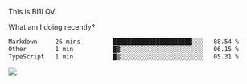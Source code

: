 This is BI1LQV.

What am I doing recently?

<!--START_SECTION:waka-->

```txt
Markdown     26 mins         ██████████████████████░░░   88.54 %
Other        1 min           █▓░░░░░░░░░░░░░░░░░░░░░░░   06.15 %
TypeScript   1 min           █▒░░░░░░░░░░░░░░░░░░░░░░░   05.31 %
```

<!--END_SECTION:waka-->

<img src="https://github-readme-stats.vercel.app/api?username=bi1lqv&show_icons=true&count_private=true">
